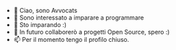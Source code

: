 - 👋 Ciao, sono Avvocats
- 👀 Sono interessato a imparare a programmare
- 🌱 Sto imparando :)
- 💞️ In futuro collaborerò a progetti Open Source, spero :)
- 📫 Per il momento tengo il profilo chiuso.

<!---
Avvocats/Avvocats is a ✨ special ✨ repository because its `README.md` (this file) appears on your GitHub profile.
You can click the Preview link to take a look at your changes.
--->
